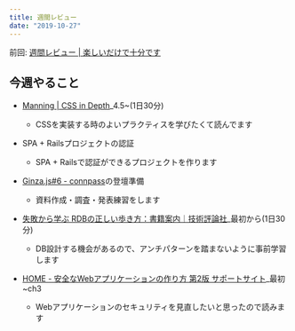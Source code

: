 ```yaml
---
title: 週間レビュー
date: "2019-10-27"
---
```


前回: [週間レビュー | 楽しいだけで十分です](https://yinm.info/20191020/)

## 今週やること

- [Manning | CSS in Depth](https://www.manning.com/books/css-in-depth)_4.5~(1日30分)
  - CSSを実装する時のよいプラクティスを学びたくて読んでます

- SPA + Railsプロジェクトの認証
  - SPA + Railsで認証ができるプロジェクトを作ります

- [Ginza.js#6 - connpass](https://ginzajs.connpass.com/event/150708/)の登壇準備
  - 資料作成・調査・発表練習をします

- [失敗から学ぶ RDBの正しい歩き方：書籍案内｜技術評論社](https://gihyo.jp/book/2019/978-4-297-10408-5)_最初から(1日30分)
  - DB設計する機会があるので、アンチパターンを踏まないように事前学習します

- [HOME - 安全なWebアプリケーションの作り方 第2版 サポートサイト](http://wasbook.org/)_最初~ch3
  - Webアプリケーションのセキュリティを見直したいと思ったので読みます
